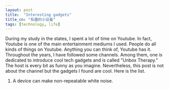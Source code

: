 ```yaml
---
layout: post
title:  "Interesting gadgets"
title_cn: "有趣的小设备"
tags: [technology, life]
---
```




During my study in the states, I spent a lot of time on Youtube. In fact, Youtube is one of the main entertainment mediums I used. People do all kinds of things on Youtube. Anything you can think of, Youtube has it. Throughout the years, I have followed some channels. Among them, one is dedicated to introduce cool tech gadgets and is called "Unbox Therapy." The host is every bit as funny as you imagine. Nevertheless, this post is not about the channel but the gadgets I found are cool. Here is the list.

1. A device can make non-repeatable white noise.
